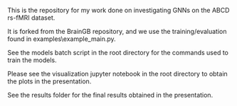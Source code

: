 This is the repository for my work done on investigating GNNs on the ABCD rs-fMRI dataset.

It is forked from the BrainGB repository, and we use the training/evaluation found in examples\example_main.py.

See the models batch script in the root directory for the commands used to train the models.

Please see the visualization jupyter notebook in the root directory to obtain the plots in the presentation.

See the results folder for the final results obtained in the presentation.
